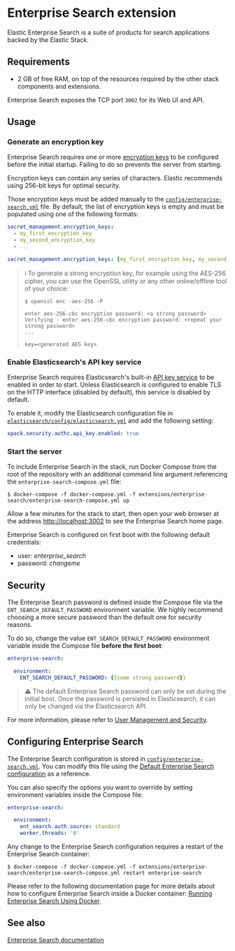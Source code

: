 # Enterprise Search extension

Elastic Enterprise Search is a suite of products for search applications backed by the Elastic Stack.

## Requirements

* 2 GB of free RAM, on top of the resources required by the other stack components and extensions.

Enterprise Search exposes the TCP port `3002` for its Web UI and API.

## Usage

### Generate an encryption key

Enterprise Search requires one or more [encryption keys][enterprisesearch-encryption] to be configured before the
initial startup. Failing to do so prevents the server from starting.

Encryption keys can contain any series of characters. Elastic recommends using 256-bit keys for optimal security.

Those encryption keys must be added manually to the [`config/enterprise-search.yml`][config-enterprisesearch] file. By
default, the list of encryption keys is empty and must be populated using one of the following formats:

```yaml
secret_management.encryption_keys:
  - my_first_encryption_key
  - my_second_encryption_key
  - ...
```

```yaml
secret_management.encryption_keys: [my_first_encryption_key, my_second_encryption_key, ...]
```

> :information_source: To generate a strong encryption key, for example using the AES-256 cipher, you can use the
> OpenSSL utility or any other online/offline tool of your choice:
>
> ```console
> $ openssl enc -aes-256 -P
>
> enter aes-256-cbc encryption password: <a strong password>
> Verifying - enter aes-256-cbc encryption password: <repeat your strong password>
> ...
>
> key=<generated AES key>
> ```

### Enable Elasticsearch's API key service

Enterprise Search requires Elasticsearch's built-in [API key service][es-security] to be enabled in order to start.
Unless Elasticsearch is configured to enable TLS on the HTTP interface (disabled by default), this service is disabled
by default.

To enable it, modify the Elasticsearch configuration file in [`elasticsearch/config/elasticsearch.yml`][config-es] and
add the following setting:

```yaml
xpack.security.authc.api_key.enabled: true
```

### Start the server

To include Enterprise Search in the stack, run Docker Compose from the root of the repository with an additional command
line argument referencing the `enterprise-search-compose.yml` file:

```console
$ docker-compose -f docker-compose.yml -f extensions/enterprise-search/enterprise-search-compose.yml up
```

Allow a few minutes for the stack to start, then open your web browser at the address <http://localhost:3002> to see the
Enterprise Search home page.

Enterprise Search is configured on first boot with the following default credentials:

* user: *enterprise_search*
* password: *changeme*

## Security

The Enterprise Search password is defined inside the Compose file via the `ENT_SEARCH_DEFAULT_PASSWORD` environment
variable. We highly recommend choosing a more secure password than the default one for security reasons.

To do so, change the value `ENT_SEARCH_DEFAULT_PASSWORD` environment variable inside the Compose file **before the first
boot**:

```yaml
enterprise-search:

  environment:
    ENT_SEARCH_DEFAULT_PASSWORD: {{some strong password}}
```

> :warning: The default Enterprise Search password can only be set during the initial boot. Once the password is
> persisted in Elasticsearch, it can only be changed via the Elasticsearch API.

For more information, please refer to [User Management and Security][enterprisesearch-security].

## Configuring Enterprise Search

The Enterprise Search configuration is stored in [`config/enterprise-search.yml`][config-enterprisesearch]. You can
modify this file using the [Default Enterprise Search configuration][enterprisesearch-config] as a reference.

You can also specify the options you want to override by setting environment variables inside the Compose file:

```yaml
enterprise-search:

  environment:
    ent_search.auth.source: standard
    worker.threads: '6'
```

Any change to the Enterprise Search configuration requires a restart of the Enterprise Search container:

```console
$ docker-compose -f docker-compose.yml -f extensions/enterprise-search/enterprise-search-compose.yml restart enterprise-search
```

Please refer to the following documentation page for more details about how to configure Enterprise Search inside a
Docker container: [Running Enterprise Search Using Docker][enterprisesearch-docker].

## See also

[Enterprise Search documentation][enterprisesearch-docs]

[config-enterprisesearch]: ./config/enterprise-search.yml

[enterprisesearch-encryption]: https://www.elastic.co/guide/en/enterprise-search/7.16/encryption-keys.html
[enterprisesearch-security]: https://www.elastic.co/guide/en/workplace-search/7.16/workplace-search-security.html
[enterprisesearch-config]: https://www.elastic.co/guide/en/enterprise-search/7.16/configuration.html
[enterprisesearch-docker]: https://www.elastic.co/guide/en/enterprise-search/7.16/docker.html
[enterprisesearch-docs]: https://www.elastic.co/guide/en/enterprise-search/7.16/index.html

[es-security]: https://www.elastic.co/guide/en/elasticsearch/reference/7.16/security-settings.html#api-key-service-settings
[config-es]: ../../elasticsearch/config/elasticsearch.yml

